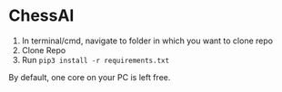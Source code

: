 # ChessAI

1. In terminal/cmd, navigate to folder in which you want to clone repo 
2. Clone Repo
3. Run `pip3 install -r requirements.txt`

By default, one core on your PC is left free.
